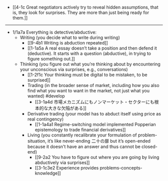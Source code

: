 - [[4-1c Great negotiators actively try to reveal hidden assumptions, that is, they look for surprises. They are more than just being ready for them.]]
---
- 1/1a7a Everything is detective/abductive:
    - Writing (you decide what to write during writing)
	    - [[9-4b1 Writing is abduction repeated]]
	    - [[1-1a5a A real essay doesn’t take a position and then defend it (deductive). It starts with a question (abductive), in trying to figure something out.]]
  - Thinking (you figure out what you’re thinking about by encountering your unconscious via surprises, e.g., conversations)
    - [[1-2f1c Your thinking must be digital to be mistaken, to be surprised]]
    - Trading (in the broader sense of market, including how you also find what you want to want in the market, not just what you wanted) #develop 
	    - [[3-1a4d 市場メカニズムにもノンマーケット・セクターにも根本的な大きな欠陥がある]]
    - Derivative trading (your model has to abduct itself using price as real contingency)
	    - [[1-1a4a1 Regime-switching model implemented Popperian epistemology to trade financial derivatives]]
    - Living (you constantly recalibrate your formulation of problem-situation, it’s like never-ending 二十の扉 but it’s open-ended because it doesn't have an answer and thus cannot be closed-end)
	    - [[9-2a2 You have to figure out where you are going by living abductively via surprises]]
	    - [[3-1c3e2 Experience provides problems-concepts-knowledge]]